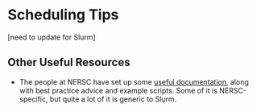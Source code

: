 # Scheduling Tips

[need to update for Slurm]

## Other Useful Resources

- The people at NERSC have set up some [useful documentation](https://www.nersc.gov/users/computational-systems/cori/running-jobs/), along with best practice advice and example scripts. Some of it is NERSC-specific, but quite a lot of it is generic to Slurm. 